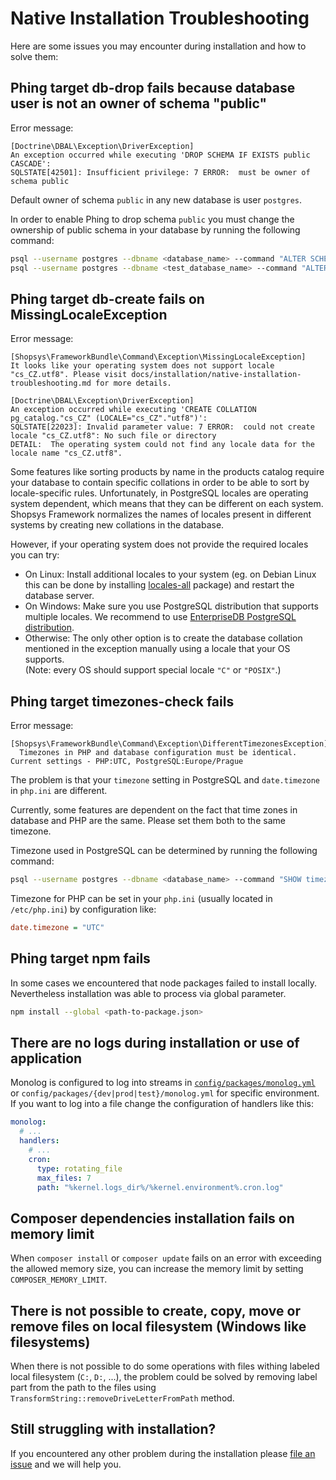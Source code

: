 # Native Installation Troubleshooting
Here are some issues you may encounter during installation and how to solve them:

## Phing target db-drop fails because database user is not an owner of schema "public"
Error message:
```no-highlight
[Doctrine\DBAL\Exception\DriverException]
An exception occurred while executing 'DROP SCHEMA IF EXISTS public CASCADE':
SQLSTATE[42501]: Insufficient privilege: 7 ERROR:  must be owner of schema public
```

Default owner of schema `public` in any new database is user `postgres`.

In order to enable Phing to drop schema `public` you must change the ownership of public schema in your database by running the following command:
```sh
psql --username postgres --dbname <database_name> --command "ALTER SCHEMA public OWNER TO <database_user>"
psql --username postgres --dbname <test_database_name> --command "ALTER SCHEMA public OWNER TO <database_user>"
```

## Phing target db-create fails on MissingLocaleException
Error message:
```no-highlight
[Shopsys\FrameworkBundle\Command\Exception\MissingLocaleException]  
It looks like your operating system does not support locale "cs_CZ.utf8". Please visit docs/installation/native-installation-troubleshooting.md for more details.

[Doctrine\DBAL\Exception\DriverException]  
An exception occurred while executing 'CREATE COLLATION pg_catalog."cs_CZ" (LOCALE="cs_CZ"."utf8")':  
SQLSTATE[22023]: Invalid parameter value: 7 ERROR:  could not create locale "cs_CZ.utf8": No such file or directory  
DETAIL:  The operating system could not find any locale data for the locale name "cs_CZ.utf8".
```

Some features like sorting products by name in the products catalog require your database to contain specific collations in order to be able to sort by locale-specific rules.
Unfortunately, in PostgreSQL locales are operating system dependent, which means that they can be different on each system.
Shopsys Framework normalizes the names of locales present in different systems by creating new collations in the database.

However, if your operating system does not provide the required locales you can try:

* On Linux: Install additional locales to your system (eg. on Debian Linux this can be done by installing [locales-all](https://packages.debian.org/cs/stable/locales-all) package) and restart the database server.
* On Windows: Make sure you use PostgreSQL distribution that supports multiple locales. We recommend to use [EnterpriseDB PostgreSQL distribution](https://www.enterprisedb.com/downloads/postgres-postgresql-downloads#windows).
* Otherwise: The only other option is to create the database collation mentioned in the exception manually using a locale that your OS supports.  
  (Note: every OS should support special locale `"C"` or `"POSIX"`.)

## Phing target timezones-check fails

Error message:
```no-highlight
[Shopsys\FrameworkBundle\Command\Exception\DifferentTimezonesException]
  Timezones in PHP and database configuration must be identical. Current settings - PHP:UTC, PostgreSQL:Europe/Prague
```

The problem is that your `timezone` setting in PostgreSQL and `date.timezone` in `php.ini` are different.

Currently, some features are dependent on the fact that time zones in database and PHP are the same. Please set them both to the same timezone.

Timezone used in PostgreSQL can be determined by running the following command:
```sh
psql --username postgres --dbname <database_name> --command "SHOW timezone"
```

Timezone for PHP can be set in your `php.ini` (usually located in `/etc/php.ini`) by configuration like:
```ini
date.timezone = "UTC"
```

## Phing target npm fails

In some cases we encountered that node packages failed to install locally.
Nevertheless installation was able to process via global parameter.
```sh
npm install --global <path-to-package.json>
```

## There are no logs during installation or use of application

Monolog is configured to log into streams in [`config/packages/monolog.yml`](https://github.com/shopsys/shopsys/blob/9.0/project-base/config/packages/monolog.yml) or `config/packages/{dev|prod|test}/monolog.yml` for specific environment.
If you want to log into a file change the configuration of handlers like this:
```yaml
monolog:
  # ...
  handlers:
    # ...
    cron:
      type: rotating_file
      max_files: 7
      path: "%kernel.logs_dir%/%kernel.environment%.cron.log"
```

## Composer dependencies installation fails on memory limit
When `composer install` or `composer update` fails on an error with exceeding the allowed memory size, you can increase the memory limit by setting `COMPOSER_MEMORY_LIMIT`.

## There is not possible to create, copy, move or remove files on local filesystem (Windows like filesystems)
When there is not possible to do some operations with files withing labeled local filesystem (`C:`, `D:`, ...), the problem could be solved by removing label part from the path to the files using `TransformString::removeDriveLetterFromPath` method.

## Still struggling with installation?
If you encountered any other problem during the installation please [file an issue](https://github.com/shopsys/shopsys/issues/new) and we will help you.

